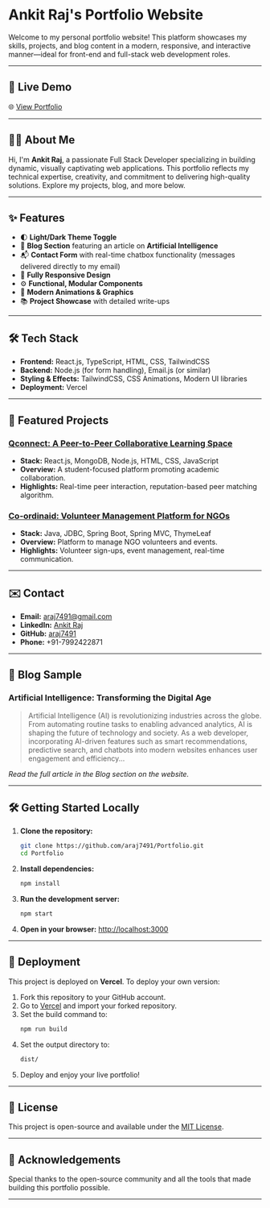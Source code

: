 # Ankit Raj's Portfolio Website

Welcome to my personal portfolio website! This platform showcases my skills, projects, and blog content in a modern, responsive, and interactive manner—ideal for front-end and full-stack web development roles.

---

## 🚀 Live Demo

🌐 [View Portfolio](https://portfolio-lac-nu-19.vercel.app/)

---

## 👨‍💻 About Me

Hi, I'm **Ankit Raj**, a passionate Full Stack Developer specializing in building dynamic, visually captivating web applications. This portfolio reflects my technical expertise, creativity, and commitment to delivering high-quality solutions. Explore my projects, blog, and more below.

---

## ✨ Features

- 🌓 **Light/Dark Theme Toggle**
- 📝 **Blog Section** featuring an article on **Artificial Intelligence**
- 📬 **Contact Form** with real-time chatbox functionality (messages delivered directly to my email)
- 📱 **Fully Responsive Design**
- ⚙️ **Functional, Modular Components**
- 🎨 **Modern Animations & Graphics**
- 📚 **Project Showcase** with detailed write-ups

---

## 🛠️ Tech Stack

- **Frontend:** React.js, TypeScript, HTML, CSS, TailwindCSS
- **Backend:** Node.js (for form handling), Email.js (or similar)
- **Styling & Effects:** TailwindCSS, CSS Animations, Modern UI libraries
- **Deployment:** Vercel

---

## 📂 Featured Projects

### [Qconnect: A Peer-to-Peer Collaborative Learning Space](https://github.com/araj7491/qconnect)
- **Stack:** React.js, MongoDB, Node.js, HTML, CSS, JavaScript
- **Overview:** A student-focused platform promoting academic collaboration.
- **Highlights:** Real-time peer interaction, reputation-based peer matching algorithm.

### [Co-ordinaid: Volunteer Management Platform for NGOs](https://github.com/araj7491/Coordinaid)
- **Stack:** Java, JDBC, Spring Boot, Spring MVC, ThymeLeaf
- **Overview:** Platform to manage NGO volunteers and events.
- **Highlights:** Volunteer sign-ups, event management, real-time communication.

---

## ✉️ Contact

- **Email:** [araj7491@gmail.com](mailto:araj7491@gmail.com)
- **LinkedIn:** [Ankit Raj](https://www.linkedin.com/in/ankit-raj-3594b6237/)
- **GitHub:** [araj7491](https://github.com/araj7491)
- **Phone:** +91-7992422871

---

## 📝 Blog Sample

### Artificial Intelligence: Transforming the Digital Age

> Artificial Intelligence (AI) is revolutionizing industries across the globe. From automating routine tasks to enabling advanced analytics, AI is shaping the future of technology and society. As a web developer, incorporating AI-driven features such as smart recommendations, predictive search, and chatbots into modern websites enhances user engagement and efficiency...

_Read the full article in the Blog section on the website._

---

## 🛠️ Getting Started Locally

1. **Clone the repository:**
   ```bash
   git clone https://github.com/araj7491/Portfolio.git
   cd Portfolio
   ```
2. **Install dependencies:**
   ```bash
   npm install
   ```
3. **Run the development server:**
   ```bash
   npm start
   ```
4. **Open in your browser:**
   [http://localhost:3000](http://localhost:3000)

---

## 🚀 Deployment

This project is deployed on **Vercel**. To deploy your own version:

1. Fork this repository to your GitHub account.
2. Go to [Vercel](https://vercel.com/) and import your forked repository.
3. Set the build command to:
   ```bash
   npm run build
   ```
4. Set the output directory to:
   ```bash
   dist/
   ```
5. Deploy and enjoy your live portfolio!

---

## 📄 License

This project is open-source and available under the [MIT License](LICENSE).

---

## 🙏 Acknowledgements

Special thanks to the open-source community and all the tools that made building this portfolio possible.

---
